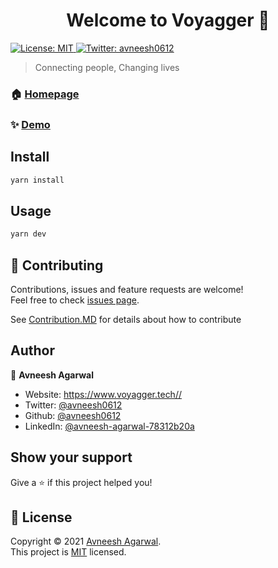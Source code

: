 <h1 align="center">Welcome to Voyagger 👋</h1>
<p>
  <a href="https://github.com/avneesh0612/Voyagger/blob/main/LICENSE" target="_blank">
    <img alt="License: MIT" src="https://img.shields.io/badge/License-MIT-yellow.svg" />
  </a>
  <a href="https://twitter.com/avneesh0612" target="_blank">
    <img alt="Twitter: avneesh0612" src="https://img.shields.io/twitter/follow/avneesh0612.svg?style=social" />
  </a>
</p>

> Connecting people, Changing lives

### 🏠 [Homepage](https://www.voyagger.tech//)

### ✨ [Demo](https://www.voyagger.tech//)

## Install

```sh
yarn install
```

## Usage

```sh
yarn dev
```

## 🤝 Contributing

Contributions, issues and feature requests are welcome!<br />Feel free to check [issues page](https://github.com/avneesh0612/Voyagger/issues).

See [Contribution.MD](https://github.com/avneesh0612/voyagger/edit/main/CONTRIBUTING.md) for details about how to contribute
## Author

👤 **Avneesh Agarwal**

- Website: https://www.voyagger.tech//
- Twitter: [@avneesh0612](https://twitter.com/avneesh0612)
- Github: [@avneesh0612](https://github.com/avneesh0612)
- LinkedIn: [@avneesh-agarwal-78312b20a](https://linkedin.com/in/avneesh-agarwal-78312b20a)

## Show your support

Give a ⭐️ if this project helped you!

## 📝 License

Copyright © 2021 [Avneesh Agarwal](https://github.com/avneesh0612).<br />
This project is [MIT](https://github.com/avneesh0612/Voyagger/blob/main/LICENSE) licensed.
